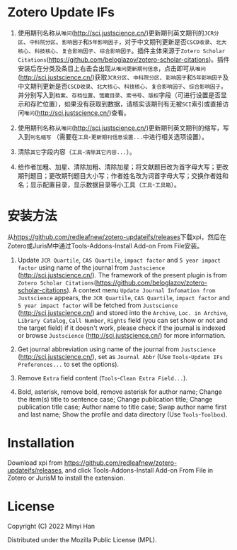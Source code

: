 
# Zotero Update IFs

1. 使用期刊名称从`唯问`(<http://sci.justscience.cn/>)更新期刊英文期刊的`JCR分区`、`中科院分区`、`影响因子`和`5年影响因子`，对于中文期刊更新是否`CSCD收录`、`北大核心`、`科技核心`、`复合影响因子`、`综合影响因子`。插件主体来源于`Zotero Scholar Citations`(<https://github.com/beloglazov/zotero-scholar-citations>)。插件安装后在分类及条目上右击会出现`从唯问更新期刊信息`，点击即可从`唯问`(<http://sci.justscience.cn/>)获取`JCR分区`、`中科院分区`、`影响因子`和`5年影响因子`及中文期刊更新是否`CSCD收录`、`北大核心`、`科技核心`、`复合影响因子`、`综合影响因子`，并分别写入到`档案`、`存档位置`、`馆藏目录`、`索书号`、`版权`字段（可进行设置是否显示和存贮位置），如果没有获取到数据，请核实该期刊有无被`SCI`索引或直接访问`唯问`(<http://sci.justscience.cn/>)查看。

2. 使用期刊名称从`唯问`(<http://sci.justscience.cn/>)更新期刊英文期刊的缩写，写入到`刊名缩写` （需要在`工具`-`更新期刊信息设置...`中进行相关选项设置）。

3. 清除`其它`字段内容（`工具`-`清除其它内容...`）。

4. 给作者加粗、加星、清除加粗、清除加星；将文献题目改为首字母大写；更改期刊题目；更改期刊题目大小写；作者姓名改为词首字母大写；交换作者姓和名；显示配置目录，显示数据目录等小工具（`工具`-`工具箱`）。

# 安装方法

从<https://github.com/redleafnew/zotero-updateifs/releases>下载xpi，然后在Zotero或JurisM中通过Tools-Addons-Install Add-on From File安装。



1. Update `JCR Quartile`, `CAS Quartile`, `impact factor` and `5 year impact factor` using name of the journal from `Justscience` (<http://sci.justscience.cn/>). The framework of the present plugin is from `Zotero Scholar Citations`(<https://github.com/beloglazov/zotero-scholar-citations>). A context menu `Update Journal Infomation from Justscience` appears, the  `JCR Quartile`, `CAS Quartile`, `impact factor` and `5 year impact factor` will be fetched from `Justscience` (<http://sci.justscience.cn/>) and stored into the `Archive`, `Loc. in Archive`, `Library Catalog`, `Call Number`, `Rights` field (you can set show or not and the target field) if it doesn't work, please check if the journal is indexed  or browse `Justscience` (<http://sci.justscience.cn/>) for more information.

2. Get journal abbreviation using name of the journal from `Justscience` (<http://sci.justscience.cn/>), set as `Journal Abbr` (Use `Tools`-`Update IFs Preferences...` to set the options).

3. Remove `Extra` field content (`Tools`-`Clean Extra Field...`).

4. Bold, asterisk, remove bold, remove asterisk for author name; Change the item(s) title to sentence case; Change publication title; Change publication title case; Author name to title case; Swap author name first and last name; Show the profile and data directory (Use `Tools`-`Toolbox`).

# Installation
Download xpi from <https://github.com/redleafnew/zotero-updateifs/releases>, and click Tools-Addons-Install Add-on From File in Zotero or JurisM to install the extension. 

# License

Copyright (C) 2022 Minyi Han

Distributed under the Mozilla Public License (MPL).
